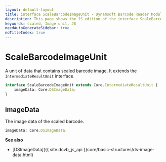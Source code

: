 ```yaml
---
layout: default-layout
title: interface ScaleBarcodeImageUnit - Dynamsoft Barcode Reader Module JS Edition API Reference
description: This page shows the JS edition of the interface ScaleBarcodeImageUnit in Dynamsoft Barcode Reader Module.
keywords: scaled, Image unit, JS
needAutoGenerateSidebar: true
noTitleIndex: true
---
```


# ScaleBarcodeImageUnit

A unit of data that contains scaled barcode image. It extends the `IntermediateResultUnit` interface.

```typescript
interface ScaleBarcodeImageUnit extends Core.IntermediateResultUnit {
    imageData: Core.DSImageData;
}
```
<!-- 
| Properties              | Type               |
| ----------------------- | ------------------ |
| [imageData](#imagedata) | *Core.DSImageData* | -->

## imageData

The image data of the scaled barcode.

```typescript
imageData: Core.DSImageData;   
```

**See also**

* [DSImageData]({{ site.dcvb_js_api }}core/basic-structures/ds-image-data.html)